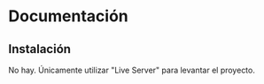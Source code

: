 # Documentación 


## Instalación

No hay. Únicamente utilizar "Live Server" para levantar el proyecto.

